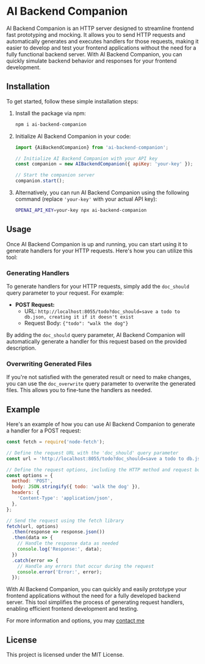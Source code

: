 # AI Backend Companion

AI Backend Companion is an HTTP server designed to streamline frontend fast prototyping and mocking. It allows you to send HTTP requests and automatically generates and executes handlers for those requests, making it easier to develop and test your frontend applications without the need for a fully functional backend server. With AI Backend Companion, you can quickly simulate backend behavior and responses for your frontend development.

## Installation

To get started, follow these simple installation steps:

1. Install the package via npm:

   ```bash
   npm i ai-backend-companion
   ```

2. Initialize AI Backend Companion in your code:

   ```javascript
   import {AiBackendCompanion} from 'ai-backend-companion';

   // Initialize AI Backend Companion with your API key
   const companion = new AIBackendCompanion({ apiKey: 'your-key' });

   // Start the companion server
   companion.start();
   ```

3. Alternatively, you can run AI Backend Companion using the following command (replace `'your-key'` with your actual API key):

   ```bash
   OPENAI_API_KEY=your-key npx ai-backend-companion
   ```

## Usage

Once AI Backend Companion is up and running, you can start using it to generate handlers for your HTTP requests. Here's how you can utilize this tool:

### Generating Handlers

To generate handlers for your HTTP requests, simply add the `doc_should` query parameter to your request. For example:

- **POST Request:**
    - URL: `http://localhost:8055/todo?doc_should=save a todo to db.json, creating it if it doesn't exist`
    - Request Body: `{"todo": "walk the dog"}`

By adding the `doc_should` query parameter, AI Backend Companion will automatically generate a handler for this request based on the provided description.

### Overwriting Generated Files

If you're not satisfied with the generated result or need to make changes, you can use the `doc_overwrite` query parameter to overwrite the generated files. This allows you to fine-tune the handlers as needed.

## Example

Here's an example of how you can use AI Backend Companion to generate a handler for a POST request:

```javascript
const fetch = require('node-fetch');

// Define the request URL with the 'doc_should' query parameter
const url = 'http://localhost:8055/todo?doc_should=save a todo to db.json, creating it if it doesn\'t exist';

// Define the request options, including the HTTP method and request body
const options = {
  method: 'POST',
  body: JSON.stringify({ todo: 'walk the dog' }),
  headers: {
    'Content-Type': 'application/json',
  },
};

// Send the request using the fetch library
fetch(url, options)
  .then(response => response.json())
  .then(data => {
    // Handle the response data as needed
    console.log('Response:', data);
  })
  .catch(error => {
    // Handle any errors that occur during the request
    console.error('Error:', error);
  });
```

With AI Backend Companion, you can quickly and easily prototype your frontend applications without the need for a fully developed backend server. This tool simplifies the process of generating request handlers, enabling efficient frontend development and testing.

For more information and options, you may [contact me](https://iammatan.com)

## License

This project is licensed under the MIT License.
